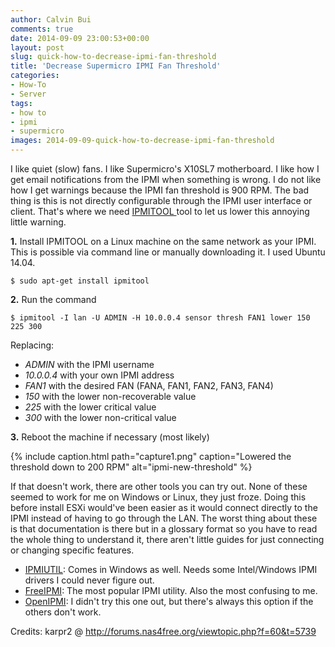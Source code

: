 ```yaml
---
author: Calvin Bui
comments: true
date: 2014-09-09 23:00:53+00:00
layout: post
slug: quick-how-to-decrease-ipmi-fan-threshold
title: 'Decrease Supermicro IPMI Fan Threshold'
categories:
- How-To
- Server
tags:
- how to
- ipmi
- supermicro
images: 2014-09-09-quick-how-to-decrease-ipmi-fan-threshold
---
```


I like quiet (slow) fans. I like Supermicro's X10SL7 motherboard. I like how I get email notifications from the IPMI when something is wrong. I do not like how I get warnings because the IPMI fan threshold is 900 RPM. The bad thing is this is not directly configurable through the IPMI user interface or client. That's where we need [IPMITOOL ](http://sourceforge.net/projects/ipmitool/files/)tool to let us lower this annoying little warning.

<!-- more -->

**1.** Install IPMITOOL on a Linux machine on the same network as your IPMI. This is possible via command line or manually downloading it. I used Ubuntu 14.04.

```terminal
$ sudo apt-get install ipmitool
```

**2.** Run the command

```terminal  
$ ipmitool -I lan -U ADMIN -H 10.0.0.4 sensor thresh FAN1 lower 150 225 300
```

Replacing:

  * _ADMIN_ with the IPMI username
  * _10.0.0.4_ with your own IPMI address
  * _FAN1_ with the desired FAN (FANA, FAN1, FAN2, FAN3, FAN4)
  * _150_ with the lower non-recoverable value
  * _225_ with the lower critical value
  * _300_ with the lower non-critical value

**3.** Reboot the machine if necessary (most likely)

{% include caption.html path="capture1.png" caption="Lowered the threshold down to 200 RPM" alt="ipmi-new-threshold" %}

If that doesn't work, there are other tools you can try out. None of these seemed to work for me on Windows or Linux, they just froze. Doing this before install ESXi would've been easier as it would connect directly to the IPMI instead of having to go through the LAN. The worst thing about these is that documentation is there but in a glossary format so you have to read the whole thing to understand it, there aren't little guides for just connecting or changing specific features.

  * [IPMIUTIL](http://ipmiutil.sourceforge.net/): Comes in Windows as well. Needs some Intel/Windows IPMI drivers I could never figure out.
  * [FreeIPMI](http://www.gnu.org/software/freeipmi/): The most popular IPMI utility. Also the most confusing to me.
  * [OpenIPMI](http://openipmi.sourceforge.net/): I didn't try this one out, but there's always this option if the others don't work.

Credits: karpr2 @ http://forums.nas4free.org/viewtopic.php?f=60&t=5739
